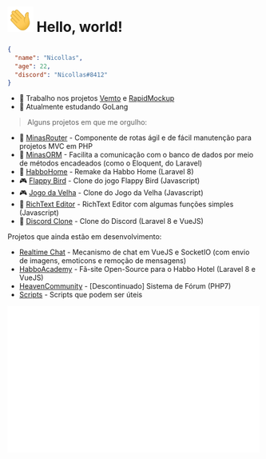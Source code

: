 <h1>
  <img style="margin: 0 auto" src="https://github.com/ABSphreak/ABSphreak/blob/master/gifs/Hi.gif" height="50">
  Hello, world!
</h1>

```json
{
  "name": "Nicollas",
  "age": 22,
  "discord": "Nicollas#8412"
}
```

- 🔭 Trabalho nos projetos [Vemto](https://vemto.app) e [RapidMockup](https://alpha.rapidmockup.net)
- 🌱 Atualmente estudando GoLang

> Alguns projetos em que me orgulho:

- 🥇 [MinasRouter](https://github.com/nicollassilva/minasrouter) - Componente de rotas ágil e de fácil manutenção para projetos MVC em PHP
- 🥈 [MinasORM](https://github.com/nicollassilva/minasorm) - Facilita a comunicação com o banco de dados por meio de métodos encadeados (como o Eloquent, do Laravel)
- 🥉 [HabboHome](https://github.com/nicollassilva/habbo-home) - Remake da Habbo Home (Laravel 8)
- 🎮 [Flappy Bird](https://github.com/nicollassilva/Flappy-Bird) - Clone do jogo Flappy Bird (Javascript)
- 🎮 [Jogo da Velha](https://github.com/nicollassilva/didactic-project/tree/main/Jogo%20da%20Velha) - Clone do Jogo da Velha (Javascript)
- 🧩 [RichText Editor](https://github.com/nicollassilva/didactic-project/tree/main/RichText%20Editor) - RichText Editor com algumas funções simples (Javascript)
- 🎯 [Discord Clone](https://github.com/nicollassilva/discord-clone-vuejs) - Clone do Discord (Laravel 8 e VueJS)

Projetos que ainda estão em desenvolvimento:

- [Realtime Chat](https://github.com/nicollassilva/chat-socketio) - Mecanismo de chat em VueJS e SocketIO (com envio de imagens, emoticons e remoção de mensagens)
- [HabboAcademy](https://github.com/nicollassilva/habboacademycms) - Fã-site Open-Source para o Habbo Hotel (Laravel 8 e VueJS)
- [HeavenCommunity](https://github.com/nicollassilva/Heaven-Community) - [Descontinuado] Sistema de Fórum (PHP7)
- [Scripts](https://github.com/nicollassilva/Scripts-APIs) - Scripts que podem ser úteis

<a href="https://github.com/nicollassilva/github-stats/blob/master/generated/overview.svg">
  <img align="center" src="https://github.com/nicollassilva/github-stats/blob/master/generated/overview.svg" />
</a>
